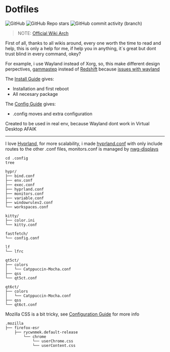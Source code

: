 # Dotfiles
![GitHub](https://img.shields.io/github/license/DeathGabox/DotFiles?color=green&logo=GitBook&logoColor=red&style=for-the-badge)
![GitHub Repo stars](https://img.shields.io/github/stars/DeathGabox/DotFiles?color=9cf&label=Stars%20%3C3&logo=github&logoColor=black&style=for-the-badge)
![GitHub commit activity (branch)](https://img.shields.io/github/commit-activity/m/DeathGabox/DotFiles/main?color=blueviolet&label=Commit&logo=github&logoColor=black&style=for-the-badge)

> NOTE: [Official Wiki Arch](https://wiki.archlinux.org/)

First of all, thanks to all wikis around, every one worth the time to read and help, this is only a help for me, if help you in anything, it´s great but dont trust blind in every command, okey?

For example, i use Wayland instead of Xorg, so, this make different design perpectives, [gammastep](https://gitlab.com/chinstrap/gammastep) instead of [Redshift](https://github.com/jonls/redshift) because [issues with wayland](https://github.com/jonls/redshift/issues/55)

The [Install Guide](/installation-guide.md) gives:
- Installation and first reboot
- All necesary package

The [Config Guide](/configuration-guide.md) gives:
- .config moves and extra configuration

Created to be used in real env, because Wayland dont work in Virtual Desktop AFAIK


---

I love [Hyprland](https://hyprland.org/), for more scalability, i made [hyprland.conf](/.config/hypr/hyprland.conf) with only include routes to the other .conf files, monitors.conf is managed by [nwg-displays](https://github.com/nwg-piotr/nwg-displays)

```
cd .config
tree

hypr/
├── bind.conf
├── env.conf
├── exec.conf
├── hyprland.conf
├── monitors.conf
├── variable.conf
├── windowrulev2.conf
└── workspaces.conf

kitty/
├── color.ini
└── kitty.conf

fastfetch/
└── config.conf

lf
└── lfrc

qt5ct/
├── colors
│   └── Catppuccin-Mocha.conf
├── qss
└── qt5ct.conf

qt6ct/
├── colors
│   └── Catppuccin-Mocha.conf
├── qss
└── qt6ct.conf

```

Mozilla CSS is a bit tricky, see [Configuration Guide](/configuration-guide.md#firefox-config) for more info

```
.mozilla
├── firefox-esr
    ├── rycwnmek.default-release
        └── chrome
            └── userChrome.css
            └── userContent.css

```
